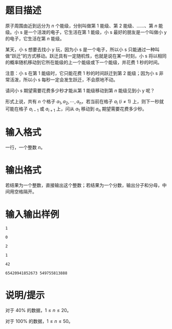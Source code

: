 # 题目描述

原子周围由近到远分为 $n$ 个能级，分别叫做第 $1$ 能级、第 $2$ 能级、……、第 $n$ 能级。小 s 是一个活泼的电子，它生活在第 $1$ 能级，小 s 最好的朋友是一个叫做小 y 的电子，它生活在第 $n$ 能级。

某天，小 s 想要去找小 y 玩，因为小 s 是一个电子，所以小 s 只能通过一种叫做“跃迁”的方式移动。跃迁具有一定随机性，也就是说在某一时刻，小 s 将以相同的概率随机移动到它所在能级的上一个能级或下一个能级，并花费 $1$ 秒的时间。

注意：小 s 在第 $1$ 能级时，它只能花费 $1$ 秒的时间跃迁到第 $2$ 能级；因为小 s 非常活泼，所以小 s 每秒一定会发生跃迁，不会原地不动。

请问小 s 期望需要花费多少秒才能从第 $1$ 能级移动到第 $n$ 能级见到小 y 呢？

形式上说，共有 $n$ 个格子 $a_1,a_2,\cdots,a_n$，若当前在格子 $a_i~(i \neq 1)$ 上，则下一秒就可能在格子 $a_{i-1}$ 或 $a_{i+1}$ 上，问从 $a_1$ 移动到 $a_n$ 期望需要花费多少秒。

# 输入格式

一行，一个整数 $n$。

# 输出格式

若结果为一个整数，直接输出这个整数；若结果为一个分数，输出分子和分母，中间用空格隔开。

# 输入输出样例

```input1
1
```

```output1
0
```

```input2
2
```

```output2
1
```

```input3
42
```

```output3
65420941852673 549755813888
```

# 说明/提示

对于 $40 \%$ 的数据，$1 \leq n \leq 20$。

对于 $100 \%$ 的数据，$1 \leq n \leq 50$。

